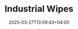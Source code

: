 ---
type: product
layout: product
date: 2025-03-27T13:09:43+04:00
sitemap:
  priority: 1
  changefreq: "weekly"

# SEO metadata
seoTitleSuffix: "High-Performance Industrial Wipes near me"
seoDescription: >-
  Discover premium industrial wipes designed for auto shops and service centers in Georgia. Ideal for dealerships and mechanics, these wipes are your trusted solution for fast shipping, cost efficiency, and superior cleaning performance. Georgia mechanic supplies and auto repair tools near me.

# Page content
title: "**Industrial Wipes**"
titlePrefix: "Georgia Auto Shop Essentials"
description: >-
  Discover premium Industrial Wipes designed for heavy-duty cleaning tasks in Georgia. Engineered for automotive professionals, our wipes tackle oil, grease, and fluids effectively. Enjoy cost savings, fast shipping, and a reliable supply for your auto shop needs.

# price section
priceSection:
  title: "Unbeatable price"

# benefits images
benefitsImages:
  - image: "/images/wipes/product-main.jpg"
    alt: "Industrial wipes for auto shops in Georgia"

# benefits content
benefitsBlocks:
  - title: "Robust Cleaning for Georgia Auto Shops"
    text: >-
      Our industrial wipes deliver reliable cleaning power that tackles oil and grease in busy Georgia auto shops. Enjoy fast shipping and lasting performance, making them a top choice for local dealerships and service centers.
  - title: "Efficient Absorption"
    text: >-
      Designed for superior liquid uptake, these wipes quickly absorb spills without tearing. Ideal for auto repair supplies in Georgia, they ensure clean workspaces with minimal waste and consistent quality in every use.
  - title: "Multipurpose Utility in Georgia"
    text: >-
      Versatile and effective, our wipes work on various surfaces and tools. They are a favorite among Georgia mechanics for their compatibility with solvents and reliable performance in high-demand repair shops.
  - title: "Less Costs for Dealerships"
    text: >-
      Save on maintenance costs with these durable wipes. Perfect for dealerships in Georgia, they offer an affordable solution that doesn’t compromise on quality, keeping your auto shop supplies stocked and efficient.
  - title: "Enhanced Safety Standards in Georgia"
    text: >-
      Maintain a safe working environment with wipes that meet stringent cleaning standards. Trusted by service centers across Georgia, they reduce cross-contamination and promote a hygienic workspace.
  - title: "Optimized Dispensing Performance"
    text: >-
      Engineered for seamless integration with standard dispensers, these wipes ensure controlled dispensing. Ideal for fast-paced Georgia service centers, they help streamline operations and reduce product waste.
  - title: "Eco-Friendly Industrial Quality in Georgia"
    text: >-
      Our wipes combine sustainability with strength, offering an eco-friendly cleaning solution. Appreciated by Georgia auto shops, they provide high-performance cleaning while supporting local environmental initiatives.
  - title: "Unmatched Durability"
    text: >-
      Built to withstand heavy use, these wipes remain intact during rigorous cleaning tasks. They are a trusted choice for mechanics and repair centers seeking reliable performance and long-lasting durability.
  - title: "Superior Value in Georgia"
    text: >-
      Experience exceptional value with wipes that deliver consistent results and cost savings. Popular among Georgia dealerships, they offer a balanced mix of performance, affordability, and efficient cleaning power.

# gallery section
gallery:
  id: "product-gallery"
  items:
    - image: "images/wipes/gallery-4.jpg"
      alt: "Industrial wipes effectively cleaning greasy automotive parts in Georgia"
    - image: "images/wipes/gallery-5.jpg"
      alt: "Heavy-duty shop wipes in Tork floor dispenser for easy access"
    - image: "images/wipes/gallery-6.jpg"
      alt: "Industrial wipes demonstrating superior absorption of automotive fluids"

# testimonials section
testimonials:
  title: "# Customer reviews"
  items:
    - name: "Marty"
      text: >-
        I’ve tried many shop supplies, but these Industrial Wipes truly stand out. They clean oil and grease effortlessly in my Georgia workshop, making each cleanup quick and reliable for my daily tasks.
    - name: "Andrew J."
      text: >-
        These wipes are a game changer. In my busy Georgia auto shop, they absorb spills rapidly and work perfectly with our dispensers. I appreciate the cost savings and the consistent quality they deliver.
    - name: "KJ"
      text: >-
        Working in a hectic repair shop in Georgia, I need wipes that handle tough jobs. These wipes deliver on performance and durability, keeping my work area spotless and reducing downtime between jobs.
    - name: "Jennifer"
      text: >-
        I love these wipes for their simple yet effective cleaning power. In our Georgia dealership, they work flawlessly on every surface. They’re practical for daily cleanups and heavy-duty tasks alike.
    - name: "Silver"
      text: >-
        Since switching to these Industrial Wipes, my Georgia service center has seen fewer supply issues. They absorb grease and oil with ease, cutting costs and boosting our cleaning efficiency every day.
    - name: "Jack Benedict"
      text: >-
        My garage in Georgia runs smoother thanks to these wipes. They’re tough, highly absorbent, and perfect for quick cleanups. I trust their consistent quality for every job, no matter how demanding.
    - name: "Carlos"
      text: >-
        As a mechanic based in Georgia, I value wipes that handle heavy grease and oil without fail. These wipes make cleaning straightforward and effective, ensuring my tools and surfaces stay in top condition.
    - name: "Diana"
      text: >-
        Our dealership in Georgia improved its cleaning routine with these wipes. From minor spills to major messes, they consistently perform, making maintenance tasks simpler and more efficient for our team.
    - name: "Eli"
      text: >-
        In our bustling Georgia repair shop, efficiency is key. These wipes not only clear up spills effectively but also maintain a neat workspace. Their durability and quick delivery keep operations running smoothly.
    - name: "Rita"
      text: >-
        I’m impressed by the consistent quality of these wipes. Used daily in my Georgia service center, they offer excellent absorption and strength. They’re practical, affordable, and a real asset to our cleaning supplies.
    - name: "Sam"
      text: >-
        These wipes are reliable and efficient, perfect for our auto repair shop in Georgia. They handle tough stains and spills with ease, ensuring every cleanup is swift and hassle-free without extra fuss.
    - name: "Lydia"
      text: >-
        I highly recommend these Industrial Wipes for any auto shop in Georgia. They provide remarkable cleaning power and durability, becoming an essential part of our daily maintenance routine and saving us time.

# FAQ section
faq:
  titleColored: "F.A.Q."
  questions:
    - question: "How durable are these wipes for heavy-duty cleaning tasks?"
      answer: >-
        Our Industrial Wipes are engineered to last, even in demanding Georgia workshops. They hold up under rigorous use, maintaining strength with every wipe. Trusted in cities like Atlanta and Macon, they ensure reliable cleaning performance.
    - question: "Are these wipes compatible with common automotive solvents?"
      answer: >-
        Yes, these wipes work seamlessly with most automotive solvents and degreasers. In Georgia, mechanics rely on them for effective cleaning without compromising material integrity. They perform well in diverse environments from Savannah to Augusta.
    - question: "How many wipes come in each roll?"
      answer: >-
        Each roll includes 1050 Industrial Wipes, offering ample supply for busy Georgia service centers. Whether in a small shop in Columbus or a large dealership in Atlanta, you receive consistent quality and exceptional value.
    - question: "Can these wipes be used on delicate surfaces?"
      answer: >-
        Absolutely. Our wipes feature a low-lint design safe for sensitive surfaces like windshields and dashboards. Used across Georgia—from suburban areas to urban centers—they clean effectively without leaving harmful residues.
    - question: "What type of dispenser works with these rolls?"
      answer: >-
        They are designed to fit standard Tork floor dispensers, ensuring easy one-handed use in busy Georgia auto shops. Mechanics in regions like Macon and Augusta appreciate the controlled tear-off that minimizes waste.
    - question: "How do these wipes enhance workplace safety?"
      answer: >-
        By providing superior cleaning action, these wipes reduce the risk of slip hazards and cross-contamination in Georgia repair facilities. Trusted by local shops from Atlanta to Savannah, they help maintain a safe, efficient workspace.
    - question: "What makes these Industrial Wipes eco-friendly in Georgia?"
      answer: >-
        Crafted with sustainability in mind, our wipes use eco-friendly materials that balance high performance with environmental responsibility. They meet green standards in Georgia, supporting cleaner practices in every shop.
    - question: "Can these wipes handle both oil and grease effectively?"
      answer: >-
        Yes, they are specially formulated to tackle stubborn oil and grease. In Georgia’s busy auto repair shops, they offer a robust cleaning solution that leaves surfaces spotless even during heavy-duty conditions.
    - question: "Are these wipes suitable for high-volume usage?"
      answer: >-
        Definitely. Designed for high-traffic Georgia workshops, each roll delivers 1050 wipes to ensure that large service centers and dealerships maintain uninterrupted cleaning supplies during the busiest shifts.
    - question: "Do these wipes work well in extreme weather conditions?"
      answer: >-
        Engineered for versatility, our wipes perform reliably in various climates. From the humid summers of Georgia to cooler seasons, they maintain their integrity, making them a trusted choice for local automotive professionals.
    - question: "How quickly can I expect delivery in Georgia?"
      answer: >-
        We pride ourselves on fast shipping. Orders within Georgia are typically processed and delivered promptly, ensuring that auto shops in Atlanta, Macon, and Savannah receive their Industrial Wipes without delay.
    - question: "Is any special maintenance needed for these wipes?"
      answer: >-
        No special upkeep is required. Simply use the wipes as directed for optimal results. Their robust design and compatibility with various cleaning agents make them a hassle-free, efficient choice for busy Georgia auto shops.
---
